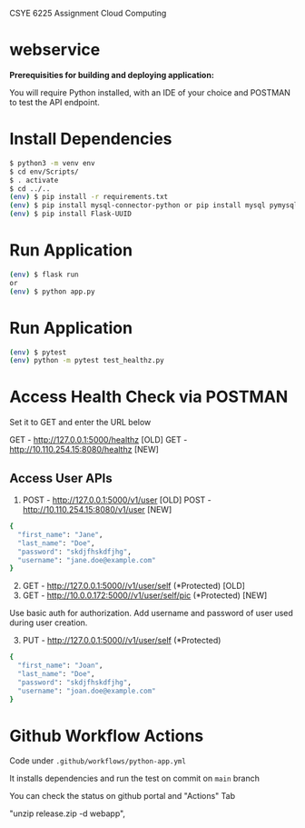 CSYE 6225 Assignment Cloud Computing
# webservice 
<b> Prerequisities for building and deploying application: </b>

You will require Python installed, with an IDE of your choice and POSTMAN to test the API endpoint.
# Install Dependencies

```bash
$ python3 -m venv env
$ cd env/Scripts/
$ . activate
$ cd ../..
(env) $ pip install -r requirements.txt
(env) $ pip install mysql-connector-python or pip install mysql pymysql
(env) $ pip install Flask-UUID
```

# Run Application

```bash
(env) $ flask run
or
(env) $ python app.py
```

# Run Application

```bash
(env) $ pytest
(env) python -m pytest test_healthz.py
```

# Access Health Check via POSTMAN

Set it to GET and enter the URL below

GET - http://127.0.0.1:5000/healthz [OLD]
GET - http://10.110.254.15:8080/healthz [NEW]

## Access User APIs

1. POST - http://127.0.0.1:5000/v1/user [OLD]
   POST - http://10.110.254.15:8080/v1/user [NEW]

```bash
{
  "first_name": "Jane",
  "last_name": "Doe",
  "password": "skdjfhskdfjhg",
  "username": "jane.doe@example.com"
}
```

2. GET - http://127.0.0.1:5000//v1/user/self (*Protected) [OLD]
2. GET - http://10.0.0.172:5000//v1/user/self/pic (*Protected) [NEW]


Use basic auth for authorization. Add username and password of user used during user creation.

3. PUT - http://127.0.0.1:5000//v1/user/self (*Protected)

```bash
{
  "first_name": "Joan",
  "last_name": "Doe",
  "password": "skdjfhskdfjhg",
  "username": "joan.doe@example.com"
}
```

# Github Workflow Actions

Code under `.github/workflows/python-app.yml`

It installs dependencies and run the test on commit on `main` branch

You can check the status on github portal and "Actions" Tab


"unzip release.zip -d webapp",